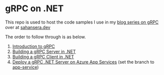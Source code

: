 # gRPC on .NET

This repo is used to host the code samples I use in my [blog series on gRPC](https://sahansera.dev/introduction-to-grpc/) over at [sahansera.dev](https://sahansera.dev/)

The order to follow through is as below.

1. [Introduction to gRPC](https://sahansera.dev/introduction-to-grpc)
2. [Building a gRPC Server in .NET](https://sahansera.dev/building-grpc-server-dotnet)
3. [Building a gRPC Client in .NET](https://sahansera.dev/building-grpc-client-dotnet)
4. [Deploy a gRPC .NET Server on Azure App Services](TBD) (set the branch to [app-service](https://github.com/sahansera/dotnet-grpc/tree/app-service))
